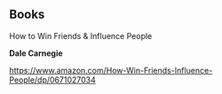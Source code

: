 ## Books

How to Win Friends & Influence People

**Dale Carnegie**

https://www.amazon.com/How-Win-Friends-Influence-People/dp/0671027034

